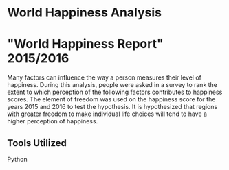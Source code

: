 # World Happiness Analysis

# "World Happiness Report" 2015/2016 

Many factors can influence the way a person measures their level of happiness. During this analysis, people were asked in a survey to rank the extent to which perception of the following factors contributes to happiness scores. The element of freedom was used on the happiness score for the years 2015 and 2016 to test the hypothesis. It is hypothesized that regions with greater freedom to make individual life choices will tend to have a higher perception of happiness. 

## Tools Utilized
Python 
